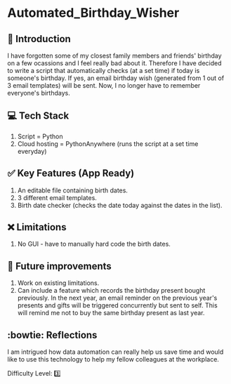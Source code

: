 # Automated_Birthday_Wisher

## :book: Introduction
I have forgotten some of my closest family members and friends' birthday on a few ocassions and I feel really bad about it. Therefore I have decided to write a script that automatically checks (at a set time) if today is someone's birthday. If yes, an email birthday wish (generated from 1 out of 3 email templates) will be sent. Now, I no longer have to remember everyone's birthdays.


## :computer: Tech Stack
1. Script = Python
2. Cloud hosting = PythonAnywhere (runs the script at a set time everyday)


## :white_check_mark: Key Features (App Ready)

1. An editable file containing birth dates.
2. 3 different email templates.
3. Birth date checker (checks the date today against the dates in the list).

  
## :x: Limitations

1. No GUI - have to manually hard code the birth dates.

## :runner: Future improvements

1. Work on existing limitations.
2. Can include a feature which records the birthday present bought previously. In the next year, an email reminder on the previous year's presents and gifts will be triggered concurrently but sent to self. This will remind me not to buy the same birthday present as last year.


## :bowtie: Reflections

I am intrigued how data automation can really help us save time and would like to use this technology to help my fellow colleagues at the workplace.

Difficulty Level: 3️⃣
